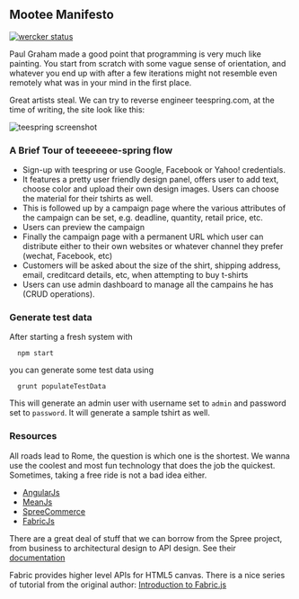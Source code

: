 ## Mootee Manifesto

[![wercker status](https://app.wercker.com/status/b91bf3f2fa58d4db274292c9780702c2/m/master "wercker status")](https://app.wercker.com/project/bykey/b91bf3f2fa58d4db274292c9780702c2)

Paul Graham made a good point that programming is very much like
painting. You start from scratch with some vague sense of
orientation, and whatever you end up with after a few iterations might
not resemble even remotely what was in your mind in the first place.

Great artists steal. We can try to reverse engineer teespring.com,
at the time of writing, the site look like this:

![teespring screenshot](https://raw.github.com/liuhongchao/images/master/monadex/teespring-140318.jpg)

### A Brief Tour of teeeeeee-spring flow

  * Sign-up with teespring or use Google, Facebook or Yahoo! credentials.
  * It features a pretty user friendly design panel, offers user to add text, choose color and upload their own design images. Users can choose the material for their tshirts as well.
  * This is followed up by a campaign page where the various attributes of the campaign can be set, e.g. deadline, quantity, retail price, etc.
  * Users can preview the campaign
  * Finally the campaign page with a permanent URL which user can distribute either to their own websites or whatever channel they prefer (wechat, Facebook, etc)
  * Customers will be asked about the size of the shirt, shipping address, email, creditcard details, etc, when attempting to buy t-shirts
  * Users can use admin dashboard to manage all the campains he has (CRUD operations).

### Generate test data

After starting a fresh system with

      npm start

you can generate some test data using

      grunt populateTestData

This will generate an admin user with username set to ```admin``` and
password set to ```password```. It will generate a sample tshirt as well.

### Resources

All roads lead to Rome, the question is which one is the shortest. We
wanna use the coolest and most fun technology that does the job the
quickest. Sometimes, taking a free ride is not a bad idea either.

  * [AngularJs](https://angularjs.org/)
  * [MeanJs](http://meanjs.org/)
  * [SpreeCommerce](http://spreecommerce.com/)
  * [FabricJs](http://fabricjs.com/)

There are a great deal of stuff that we can borrow from the Spree
project, from business to architectural design to API design. See
their [documentation](http://guides.spreecommerce.com/api/)

Fabric provides higher level APIs for HTML5 canvas. There is a nice
series of tutorial from the original author:
[Introduction to Fabric.js](http://fabricjs.com/fabric-intro-part-1/)
